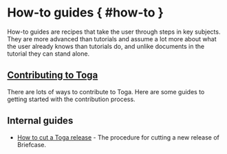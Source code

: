 # How-to guides { #how-to }

How-to guides are recipes that take the user through steps in key subjects. They are more advanced than tutorials and assume a lot more about what the user already knows than tutorials do, and unlike documents in the tutorial they can stand alone.

## [Contributing to Toga](contribute/index.md)

There are lots of ways to contribute to Toga. Here are some guides to getting started with the contribution process.

## Internal guides

* [How to cut a Toga release](internal/release.md) - The procedure for cutting a new release of Briefcase.
